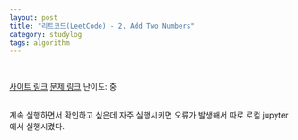 ```yaml
---
layout: post
title: "리트코드(LeetCode) - 2. Add Two Numbers"
category: studylog
tags: algorithm
---
```


<br>

[사이트 링크](https://leetcode.com/)
[문제 링크](https://leetcode.com/problems/add-two-numbers/description/)
난이도: 중

<br>
계속 실행하면서 확인하고 싶은데 자주 실행시키면 오류가 발생해서 따로 로컬 jupyter에서 실행시켰다.

